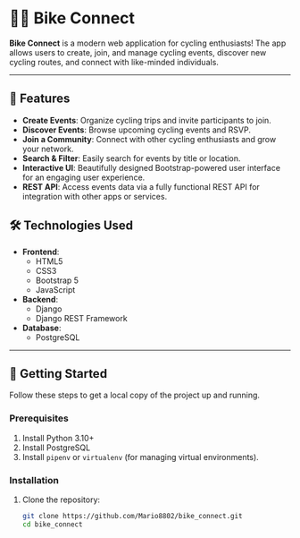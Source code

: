 # 🚴‍♂️ Bike Connect 

**Bike Connect** is a modern web application for cycling enthusiasts! The app allows users to create, join, and manage cycling events, discover new cycling routes, and connect with like-minded individuals.

---

## 🌟 Features

- **Create Events**: Organize cycling trips and invite participants to join.
- **Discover Events**: Browse upcoming cycling events and RSVP.
- **Join a Community**: Connect with other cycling enthusiasts and grow your network.
- **Search & Filter**: Easily search for events by title or location.
- **Interactive UI**: Beautifully designed Bootstrap-powered user interface for an engaging user experience.
- **REST API**: Access events data via a fully functional REST API for integration with other apps or services.


## 🛠️ Technologies Used

- **Frontend**:
  - HTML5
  - CSS3
  - Bootstrap 5
  - JavaScript
- **Backend**:
  - Django
  - Django REST Framework
- **Database**:
  - PostgreSQL

---

## 🚀 Getting Started

Follow these steps to get a local copy of the project up and running.

### Prerequisites

1. Install Python 3.10+
2. Install PostgreSQL
3. Install `pipenv` or `virtualenv` (for managing virtual environments).

### Installation

1. Clone the repository:
   ```bash
   git clone https://github.com/Mario8802/bike_connect.git
   cd bike_connect
